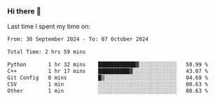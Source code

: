### Hi there 👋

<!--
**Grav1tum/Grav1tum** is a ✨ _special_ ✨ repository because its `README.md` (this file) appears on your GitHub profile.

Here are some ideas to get you started:

- 🔭 I’m currently working on ...
- 🌱 I’m currently learning ...
- 👯 I’m looking to collaborate on ...
- 🤔 I’m looking for help with ...
- 💬 Ask me about ...
- 📫 How to reach me: ...
- 😄 Pronouns: ...
- ⚡ Fun fact: ...
-->
Last time I spent my time on:
<!--START_SECTION:waka-->

```txt
From: 30 September 2024 - To: 07 October 2024

Total Time: 2 hrs 59 mins

Python       1 hr 32 mins    ████████████▓░░░░░░░░░░░░   50.99 %
C++          1 hr 17 mins    ██████████▓░░░░░░░░░░░░░░   43.07 %
Git Config   8 mins          █▒░░░░░░░░░░░░░░░░░░░░░░░   04.69 %
CSV          1 min           ░░░░░░░░░░░░░░░░░░░░░░░░░   00.63 %
Other        1 min           ░░░░░░░░░░░░░░░░░░░░░░░░░   00.63 %
```

<!--END_SECTION:waka-->
